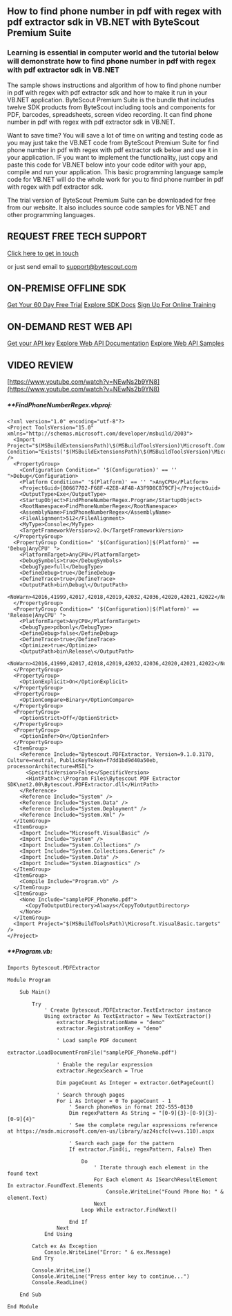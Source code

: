 ## How to find phone number in pdf with regex with pdf extractor sdk in VB.NET with ByteScout Premium Suite

### Learning is essential in computer world and the tutorial below will demonstrate how to find phone number in pdf with regex with pdf extractor sdk in VB.NET

The sample shows instructions and algorithm of how to find phone number in pdf with regex with pdf extractor sdk and how to make it run in your VB.NET application. ByteScout Premium Suite is the bundle that includes twelve SDK products from ByteScout including tools and components for PDF, barcodes, spreadsheets, screen video recording. It can find phone number in pdf with regex with pdf extractor sdk in VB.NET.

Want to save time? You will save a lot of time on writing and testing code as you may just take the VB.NET code from ByteScout Premium Suite for find phone number in pdf with regex with pdf extractor sdk below and use it in your application. IF you want to implement the functionality, just copy and paste this code for VB.NET below into your code editor with your app, compile and run your application. This basic programming language sample code for VB.NET will do the whole work for you to find phone number in pdf with regex with pdf extractor sdk.

The trial version of ByteScout Premium Suite can be downloaded for free from our website. It also includes source code samples for VB.NET and other programming languages.

## REQUEST FREE TECH SUPPORT

[Click here to get in touch](https://bytescout.zendesk.com/hc/en-us/requests/new?subject=ByteScout%20Premium%20Suite%20Question)

or just send email to [support@bytescout.com](mailto:support@bytescout.com?subject=ByteScout%20Premium%20Suite%20Question) 

## ON-PREMISE OFFLINE SDK 

[Get Your 60 Day Free Trial](https://bytescout.com/download/web-installer?utm_source=github-readme)
[Explore SDK Docs](https://bytescout.com/documentation/index.html?utm_source=github-readme)
[Sign Up For Online Training](https://academy.bytescout.com/)


## ON-DEMAND REST WEB API

[Get your API key](https://pdf.co/documentation/api?utm_source=github-readme)
[Explore Web API Documentation](https://pdf.co/documentation/api?utm_source=github-readme)
[Explore Web API Samples](https://github.com/bytescout/ByteScout-SDK-SourceCode/tree/master/PDF.co%20Web%20API)

## VIDEO REVIEW

[https://www.youtube.com/watch?v=NEwNs2b9YN8](https://www.youtube.com/watch?v=NEwNs2b9YN8)




<!-- code block begin -->

##### ****FindPhoneNumberRegex.vbproj:**
    
```
<?xml version="1.0" encoding="utf-8"?>
<Project ToolsVersion="15.0" xmlns="http://schemas.microsoft.com/developer/msbuild/2003">
  <Import Project="$(MSBuildExtensionsPath)\$(MSBuildToolsVersion)\Microsoft.Common.props" Condition="Exists('$(MSBuildExtensionsPath)\$(MSBuildToolsVersion)\Microsoft.Common.props')" />
  <PropertyGroup>
    <Configuration Condition=" '$(Configuration)' == '' ">Debug</Configuration>
    <Platform Condition=" '$(Platform)' == '' ">AnyCPU</Platform>
    <ProjectGuid>{80667702-F68F-42E8-AF48-A3F9D8C879CF}</ProjectGuid>
    <OutputType>Exe</OutputType>
    <StartupObject>FindPhoneNumberRegex.Program</StartupObject>
    <RootNamespace>FindPhoneNumberRegex</RootNamespace>
    <AssemblyName>FindPhoneNumberRegex</AssemblyName>
    <FileAlignment>512</FileAlignment>
    <MyType>Console</MyType>
    <TargetFrameworkVersion>v2.0</TargetFrameworkVersion>
  </PropertyGroup>
  <PropertyGroup Condition=" '$(Configuration)|$(Platform)' == 'Debug|AnyCPU' ">
    <PlatformTarget>AnyCPU</PlatformTarget>
    <DebugSymbols>true</DebugSymbols>
    <DebugType>full</DebugType>
    <DefineDebug>true</DefineDebug>
    <DefineTrace>true</DefineTrace>
    <OutputPath>bin\Debug\</OutputPath>
    <NoWarn>42016,41999,42017,42018,42019,42032,42036,42020,42021,42022</NoWarn>
  </PropertyGroup>
  <PropertyGroup Condition=" '$(Configuration)|$(Platform)' == 'Release|AnyCPU' ">
    <PlatformTarget>AnyCPU</PlatformTarget>
    <DebugType>pdbonly</DebugType>
    <DefineDebug>false</DefineDebug>
    <DefineTrace>true</DefineTrace>
    <Optimize>true</Optimize>
    <OutputPath>bin\Release\</OutputPath>
    <NoWarn>42016,41999,42017,42018,42019,42032,42036,42020,42021,42022</NoWarn>
  </PropertyGroup>
  <PropertyGroup>
    <OptionExplicit>On</OptionExplicit>
  </PropertyGroup>
  <PropertyGroup>
    <OptionCompare>Binary</OptionCompare>
  </PropertyGroup>
  <PropertyGroup>
    <OptionStrict>Off</OptionStrict>
  </PropertyGroup>
  <PropertyGroup>
    <OptionInfer>On</OptionInfer>
  </PropertyGroup>
  <ItemGroup>
    <Reference Include="Bytescout.PDFExtractor, Version=9.1.0.3170, Culture=neutral, PublicKeyToken=f7dd1bd9d40a50eb, processorArchitecture=MSIL">
      <SpecificVersion>False</SpecificVersion>
      <HintPath>c:\Program Files\Bytescout PDF Extractor SDK\net2.00\Bytescout.PDFExtractor.dll</HintPath>
    </Reference>
    <Reference Include="System" />
    <Reference Include="System.Data" />
    <Reference Include="System.Deployment" />
    <Reference Include="System.Xml" />
  </ItemGroup>
  <ItemGroup>
    <Import Include="Microsoft.VisualBasic" />
    <Import Include="System" />
    <Import Include="System.Collections" />
    <Import Include="System.Collections.Generic" />
    <Import Include="System.Data" />
    <Import Include="System.Diagnostics" />
  </ItemGroup>
  <ItemGroup>
    <Compile Include="Program.vb" />
  </ItemGroup>
  <ItemGroup>
    <None Include="samplePDF_PhoneNo.pdf">
      <CopyToOutputDirectory>Always</CopyToOutputDirectory>
    </None>
  </ItemGroup>
  <Import Project="$(MSBuildToolsPath)\Microsoft.VisualBasic.targets" />
</Project>
```

<!-- code block end -->    

<!-- code block begin -->

##### ****Program.vb:**
    
```
Imports Bytescout.PDFExtractor

Module Program

    Sub Main()

        Try
            ' Create Bytescout.PDFExtractor.TextExtractor instance
            Using extractor As TextExtractor = New TextExtractor()
                extractor.RegistrationName = "demo"
                extractor.RegistrationKey = "demo"

                ' Load sample PDF document
                extractor.LoadDocumentFromFile("samplePDF_PhoneNo.pdf")

                ' Enable the regular expression 
                extractor.RegexSearch = True

                Dim pageCount As Integer = extractor.GetPageCount()

                ' Search through pages
                For i As Integer = 0 To pageCount - 1
                    ' Search phoneNos in format 202-555-0130
                    Dim regexPattern As String = "[0-9]{3}-[0-9]{3}-[0-9]{4}"
                    ' See the complete regular expressions reference at https://msdn.microsoft.com/en-us/library/az24scfc(v=vs.110).aspx

                    ' Search each page for the pattern
                    If extractor.Find(i, regexPattern, False) Then

                        Do
                            ' Iterate through each element in the found text
                            For Each element As ISearchResultElement In extractor.FoundText.Elements
                                Console.WriteLine("Found Phone No: " & element.Text)
                            Next
                        Loop While extractor.FindNext()

                    End If
                Next
            End Using

        Catch ex As Exception
            Console.WriteLine("Error: " & ex.Message)
        End Try

        Console.WriteLine()
        Console.WriteLine("Press enter key to continue...")
        Console.ReadLine()

    End Sub

End Module

```

<!-- code block end -->